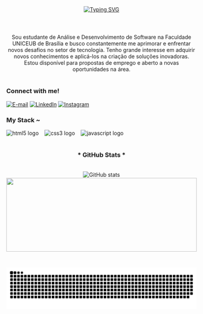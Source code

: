<div align="center">
  <a href="https://git.io/typing-svg">
    <img src="https://readme-typing-svg.demolab.com?font=Fira+Code&weight=500&size=22&pause=1000&color=ff0000&center=true&vCenter=true&random=false&width=524&lines=%E2%8A%B9+Welcome+to+my+profile!+%CB%99%E1%B5%95%CB%99+%E2%8A%B9+" alt="Typing SVG">
  </a>
</div>

<img align="center" alt="" src="imagem futura ">

#

<p align="center">Sou estudante de Análise e Desenvolvimento de Software na Faculdade UNICEUB de Brasília e busco constantemente me aprimorar e enfrentar novos desafios no setor de tecnologia. Tenho grande interesse em adquirir novos conhecimentos e aplicá-los na criação de soluções inovadoras. Estou disponível para propostas de emprego e aberto a novas oportunidades na área.
  
#

<img align="right" alt="" height="190px" src="https://media1.tenor.com/m/RylFIKwXncAAAAAC/japan-aesthetic.gif">

<h3 align="left">Connect with me!</h3>

[![E-mail](https://img.shields.io/badge/-Email-000?style=for-the-badge&logo=microsoft-outlook&logoColor=ff0000&color:FFF)](mailto:paulovictorsouzalins@gmail.com)
[![LinkedIn](https://img.shields.io/badge/-LinkedIn-000?style=for-the-badge&logo=linkedin&logoColor=ff0000&color:FFF)](https://www.linkedin.com/in/paulo-victor-souza-lins-2399a6319/)
[![Instagram](https://img.shields.io/badge/-Instagram-000?style=for-the-badge&logo=instagram&logoColor=ff0000&color:FFF)](https://www.instagram.com/Pxulofn/)


<h3 align="left">My Stack ~</h3>

<div align="left">
  <img src="https://cdn.jsdelivr.net/gh/devicons/devicon/icons/html5/html5-original.svg" height="25" alt="html5 logo"  />
  <img width="8" />
  <img src="https://cdn.jsdelivr.net/gh/devicons/devicon/icons/css3/css3-original.svg" height="25" alt="css3 logo"  />
  <img width="8" />
  <img src="https://cdn.jsdelivr.net/gh/devicons/devicon/icons/javascript/javascript-plain.svg" height="25" alt="javascript logo"  />
  <img width="8" />
</div>

#

<div style="text-align: center;" align="center">
  <h3>* GitHub Stats *</h3>
  <br>
  <img src="https://github-readme-stats-git-masterrstaa-rickstaa.vercel.app/api?username=Pxulofn&hide_title=true&show_icons=true&include_all_commits=false&count_private=true&line_height=36&hide=issues&bg_color=000&title_color=ff0000&text_color=FFF&border_radius=8&border_color=ff0000&icon_color=ff0000&theme=jolly" alt="GitHub stats">
  <a href="https://github.com/Pxulofn/github-readme-stats">
  <img width="100%" height="195px" src="https://github-readme-stats.vercel.app/api/top-langs/?username=Pxulofn&layout=compact&hide_title=false&title_color=ff0000&border_color=ff0000&text_color=ff0000&bg_color=000" />
  </a>
</div>


#

<picture align="center">
  <source media="(prefers-color-scheme: dark)" srcset="https://raw.githubusercontent.com/Pxulofn/Pxulofn/output/github-contribution-grid-snake-dark.svg">
  <source media="(prefers-color-scheme: light)" srcset="https://raw.githubusercontent.com/Pxulofn/Pxulofn/output/github-contribution-grid-snake-dark.svg">
  <img align="center" alt="github contribution grid snake animation" src="https://raw.githubusercontent.com/Pxulofn/Pxulofn/output/github-contribution-grid-snake.svg">
</picture>
